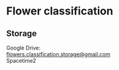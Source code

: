 # Flower classification
## Storage  
Google Drive:  
flowers.classification.storage@gmail.com  
Spacetime2
